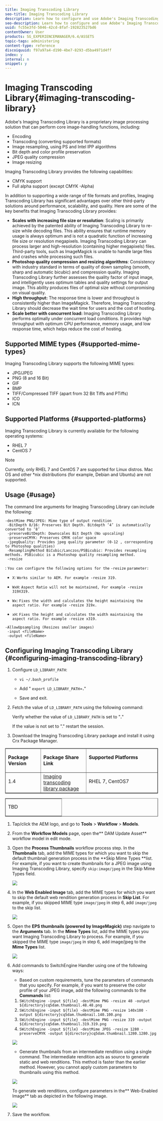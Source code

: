 ```yaml
---
title: Imaging Transcoding Library
seo-title: Imaging Transcoding Library
description: Learn how to configure and use Adobe's Imaging Transcoding Library, an image processing solution that can perform core image-handling functions, including encoding, transcoding, image resampling, and image resizing.
seo-description: Learn how to configure and use Adobe's Imaging Transcoding Library, an image processing solution that can perform core image-handling functions, including encoding, transcoding, image resampling, and image resizing.
uuid: fc55e3fd-5046-42cd-8faf-192823527bd6
contentOwner: User
products: SG_EXPERIENCEMANAGER/6.4/ASSETS
topic-tags: administering
content-type: reference
discoiquuid: f97a97a4-d190-4be7-8293-d5ba4971d4ff
index: y
internal: n
snippet: y
---
```


# Imaging Transcoding Library{#imaging-transcoding-library}

Adobe's Imaging Transcoding Library is a proprietary image processing solution that can perform core image-handling functions, including:

* Encoding
* Transcoding (converting supported formats)
* Image resampling, using PS and Intel IPP algorithms
* Bit depth and color profile preservation
* JPEG quality compression
* Image resizing

Imaging Transcoding Library provides the following capabilities:

* CMYK support
* Full alpha support (except CMYK -Alpha)

In addition to supporting a wide range of file formats and profiles, Imaging Transcoding Library has significant advantages over other third-party solutions around performance, scalability, and quality. Here are some of the key benefits that Imaging Transcoding Library provides:

* **Scales with increasing file size or resolution**: Scaling is primarily achieved by the patented ability of Imaging Transcoding Library to re-size while decoding files. This ability ensures that runtime memory usage is always optimum and is not a quadratic function of increasing file size or resolution megapixels. Imaging Transcoding Library can process larger and high-resolution (containing higher megapixels) files. Third-party tools, such as ImageMagick is unable to handle large files and crashes while processing such files.
* **Photoshop quality compression and resizing algorithms**: Consistency with industry standard in terms of quality of down sampling (smooth, sharp and automatic bicubic) and compression quality. Imaging Transcoding Library further assesses the quality factor of input image, and intelligently uses optimum tables and quality settings for output image. This ability produces files of optimal size without compromising on visual quality.
* **High throughput:** The response time is lower and throughput is consistently higher than ImageMagick. Therefore, Imaging Transcoding Library should decrease the wait time for users and the cost of hosting.
* **Scale better with concurrent load:** Imaging Transcoding Library performs optimally under concurrent load conditions. It provides high throughput with optimum CPU performance, memory usage, and low response time, which helps reduce the cost of hosting.

## Supported MIME types {#supported-mime-types}

Imaging Transcoding Library supports the following MIME types:

* JPG/JPEG
* PNG (8 and 16 Bit)
* GIF
* BMP
* TIFF/Compressed TIFF (apart from 32 Bit Tiffs and PTiffs)
* ICO
* ICN

## Supported Platforms {#supported-platforms}

Imaging Transcoding Library is currently available for the following operating systems:

* RHEL 7
* CentOS 7

>[!NOTE]
>
>Currently, only RHEL 7 and CentOS 7 are supported for Linux distros. Mac OS and other &#42;nix distributions (for example, Debian and Ubuntu) are not supported.

## Usage {#usage}

The command line arguments for Imaging Transcoding Library can include the following:

```
-destMime PNG/JPEG: Mime type of output rendition
 -BitDepth 8/16: Preserves Bit Depth. Bitdepth ‘4’ is automatically converted to ‘8’
 -preserveBitDepth: Downscales Bit Depth (No upscaling)
 -preserveCMYK: Preserves CMYK color space
 -jpegQuality: Provides jpeg quality parameter (0-12 , corresponding to Photoshop qualities)
 -ResamplingMethod BiCubic/Lanczos/PSBicubic: Provides resampling methods. PSBicubic is a Photoshop quality resampling method.
 -resize
```

: `You can configure the following options for the` `-resize` `parameter:`

* `X`: `Works similar to AEM. For example -resize 319.`

* `WxH`: `Aspect Ratio will not be maintained, For example -resize 319X319.`

* `Wx`: `Fixes the width and calculates the height maintaining the aspect ratio. For example -resize 319x.`

* `xH`: `Fixes the height and calculates the width maintaining the aspect ratio. For example -resize x319.`

```
-AllowUpsampling (Resizes smaller images)
 -input <fileName>
 -output <fileName>
```

## Configuring Imaging Transcoding Library {#configuring-imaging-transcoding-library}

1. Configure `LD_LIBRARY_PATH`:

    * `vi ~/.bash_profile`
    * Add " `export LD_LIBRARY_PATH`=**.**"
    
    * Save and exit.

1. Fetch the value of `LD_LIBRARY_PATH` using the following command:

   Verify whether the value of `LD_LIBRARY_PATH` is set to "**.**"

   If the value is not set to "." restart the session.

1. Download the Imaging Transcoding Library package and install it using Crx Package Manager.

<table border="1" cellpadding="0" cellspacing="0"> 
 <tbody> 
  <tr> 
   <td valign="top" width="126"><p><strong>Package Version</strong></p> </td> 
   <td valign="top" width="168"><p><strong>Package Share Link</strong></p> </td> 
   <td valign="top" width="330"><p><strong>Supported Platforms</strong></p> </td> 
  </tr> 
  <tr> 
   <td valign="top" width="126"><p>1.4<br /> </p> </td> 
   <td valign="top" width="168"><a href="https://www.adobeaemcloud.com/content/marketplace/marketplaceProxy.html?packagePath=/content/companies/public/adobe/packages/aem630/product/assets/aem-assets-imaging-transcoding-library-pkg">Imaging transcoding library package</a></td> 
   <td valign="top" width="330"><p>RHEL 7, CentOS7</p> </td> 
  </tr> 
 </tbody> 
</table>

<table border="1" cellpadding="0" cellspacing="0" style="font-family: tahoma, arial, helvetica, sans-serif;"> 
 <tbody> 
  <tr> 
   <td valign="top" width="168"><p>TBD</p> </td> 
  </tr> 
 </tbody> 
</table>

   <!--
   Comment Type: annotation
   Last Modified By: rbrough
   Last Modified Date: 2018-05-09T13:18:35.258-0400
   Old link to the package was: https://www.adobeaemcloud.com/content/marketplace/marketplaceProxy.html?packagePath=/content/companies/public/adobe/packages/cq630/product/aem-assets-imaging-transcoding-library-pkg
   -->

1. Tap/click the AEM logo, and go to **Tools** &gt; **Workflow** &gt; **Models**.
1. From the **Workflow Models** page, open the** DAM Update Asset** workflow model in edit mode.
1. Open the **Process Thumbnails** workflow process step. In the **Thumbnails** tab, add the MIME types for which you want to skip the default thumbnail generation process in the **Skip Mime Types **list. For example, if you want to create thumbnails for a JPEG image using Imaging Transcoding Library, specify `skip:image/jpeg` in the Skip Mime Types field.

   ![](assets/skip_mime_types-1.png)

1. In the **Web Enabled Image** tab, add the MIME types for which you want to skip the default web rendition generation process in **Skip List**. For example, if you skipped MIME type `image/jpeg` in step 6, add `image/jpeg` to the skip list.

   ![](assets/skip_web_renditions.png)

1. Open the **EPS thumbnails (powered by ImageMagick)** step navigate to the **Arguments** tab. In the **Mime Types** list, add the MIME types you want Imaging Transcoding Library to process. For example, if you skipped the MIME type `image/jpeg` in step 6, add image/jpeg to the **Mime Types** list.

   ![](assets/process_arguments.jpg)

1. Add commands to SwitchEngine Handler using one of the following ways:

    * Based on custom requirements, tune the parameters of commands that you specify. For example, if you want to preserve the color profile of your JPEG image, add the following commands to the **Commands** list:

    1. `SWitchEngine -input ${file} -destMime PNG -resize 48 -output ${directory}cq5dam.thumbnail.48.48.png`
    1. `SWitchEngine -input ${file} -destMime PNG -resize 140x100 -output ${directory}cq5dam.thumbnail.140.100.png`
    1. `SWitchEngine -input ${file} -destMime PNG -resize 319 -output ${directory}cq5dam.thumbnail.319.319.png`
    1. `SWitchEngine -input ${file} -destMime JPEG -resize 1280 -preserveCMYK -output ${directory}cq5dam.thumbnail.1280.1280.jpg`

   <!--
   Comment Type: annotation
   Last Modified By: rbrough
   Last Modified Date: 2018-05-09T16:46:42.119-0400
   Commands need to be updated to account for the "SWitchEngine Handler" component no longer being used. Get from engineering or tester.
   -->

   ![](assets/chlimage_1-201.png)

    * Generate thumbnails from an intermediate rendition using a single command. The intermediate rendition acts as source to generate static and web renditions. This method is faster than the earlier method. However, you cannot apply custom parameters to thumbnails using this method.

   ![](assets/chlimage_1-202.png)

   To generate web renditions, configure parameters in the** Web-Enabled Image** tab as depicted in the following image.

   ![](assets/web_enabled_imagetab.png)

1. Save the workflow.

